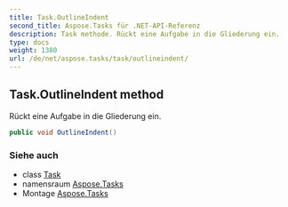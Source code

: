 ```yaml
---
title: Task.OutlineIndent
second_title: Aspose.Tasks für .NET-API-Referenz
description: Task methode. Rückt eine Aufgabe in die Gliederung ein.
type: docs
weight: 1380
url: /de/net/aspose.tasks/task/outlineindent/
---
```

## Task.OutlineIndent method

Rückt eine Aufgabe in die Gliederung ein.

```csharp
public void OutlineIndent()
```

### Siehe auch

* class [Task](../)
* namensraum [Aspose.Tasks](../../task/)
* Montage [Aspose.Tasks](../../../)


